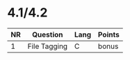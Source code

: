 # 4.1/4.2

| NR  | Question     | Lang | Points |
| --- | ------------ | ---- | ------ |
| 1   | File Tagging | C    | bonus  |
